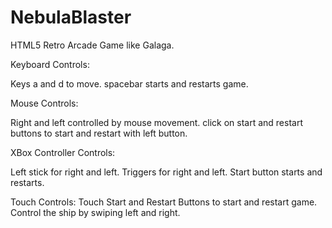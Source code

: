 # NebulaBlaster
HTML5 Retro Arcade Game like Galaga.

Keyboard Controls:

Keys a and d to move.
spacebar starts and restarts game.

Mouse Controls:

Right and left controlled by mouse movement.
click on start and restart buttons to start and restart with left button.

XBox Controller Controls:

Left stick for right and left.
Triggers for right and left.
Start button starts and restarts.

Touch Controls:
Touch Start and Restart Buttons to start and restart game.
Control the ship by swiping left and right.
